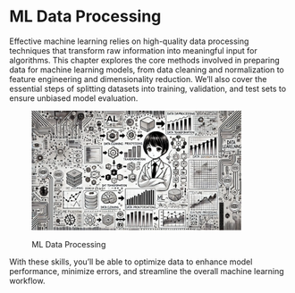 # ML Data Processing

Effective machine learning relies on high-quality data processing techniques that transform raw information into meaningful input for algorithms. This chapter explores the core methods involved in preparing data for machine learning models, from data cleaning and normalization to feature engineering and dimensionality reduction. We’ll also cover the essential steps of splitting datasets into training, validation, and test sets to ensure unbiased model evaluation.&#x20;

<div align="left"><figure><img src="../../../.gitbook/assets/image.png" alt="" width="375"><figcaption><p>ML Data Processing</p></figcaption></figure></div>

With these skills, you’ll be able to optimize data to enhance model performance, minimize errors, and streamline the overall machine learning workflow.
